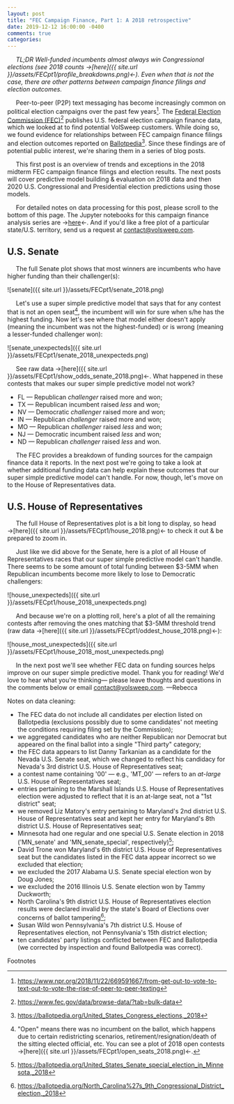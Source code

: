```yaml
---
layout: post
title: "FEC Campaign Finance, Part 1: A 2018 retrospective"
date: 2019-12-12 16:00:00 -0400
comments: true
categories:
---
```

&nbsp;&nbsp;&nbsp;&nbsp;&nbsp;*TL;DR Well-funded incumbents almost always win Congressional elections (see 2018 counts &#8594;[here]({{ site.url }}/assets/FECpt1/profile_breakdowns.png)&#8592;). Even when that is not the case, there are other patterns between campaign finance filings and election outcomes.*


&nbsp;&nbsp;&nbsp;&nbsp;&nbsp;Peer-to-peer (P2P) text messaging has become increasingly common on political election campaigns over the past few years[^1]. The [Federal Election Commission (FEC)](https://www.fec.gov/)[^2] publishes U.S. federal election campaign finance data, which we looked at to find potential VolSweep customers. While doing so, we found evidence for relationships between FEC campaign finance filings and election outcomes reported on [Ballotpedia](https://ballotpedia.org/United_States_Congress_elections,_2018)[^3]. Since these findings are of potential public interest, we're sharing them in a series of blog posts.

&nbsp;&nbsp;&nbsp;&nbsp;&nbsp;This first post is an overview of trends and exceptions in the 2018 midterm FEC campaign finance filings and election results. The next posts will cover predictive model building & evaluation on 2018 data and then 2020 U.S. Congressional and Presidential election predictions using those models.

&nbsp;&nbsp;&nbsp;&nbsp;&nbsp;For detailed notes on data processing for this post, please scroll to the bottom of this page. The Jupyter notebooks for this campaign finance analysis series are &#8594;[here](https://github.com/volsweep/volsweep.github.io/tree/master/projects/FEC/2018)&#8592;.  And if you'd like a free plot of a particular state/U.S. territory, send us a request at contact@volsweep.com.

## U.S. Senate
&nbsp;&nbsp;&nbsp;&nbsp;&nbsp;The full Senate plot shows that most winners are incumbents who have higher funding than their challenger(s):

![senate]({{ site.url }}/assets/FECpt1/senate_2018.png)

&nbsp;&nbsp;&nbsp;&nbsp;&nbsp;Let's use a super simple predictive model that says that for any contest that is not an open seat[^4], the incumbent will win for sure when s/he has the highest funding. Now let's see where that model either doesn't apply (meaning the incumbent was not the highest-funded) or is wrong (meaning a lesser-funded challenger won):

![senate_unexpecteds]({{ site.url }}/assets/FECpt1/senate_2018_unexpecteds.png)

&nbsp;&nbsp;&nbsp;&nbsp;&nbsp;See raw data &#8594;[here]({{ site.url }}/assets/FECpt1/show_odds_senate_2018.png)&#8592;. What happened in these contests that makes our super simple predictive model not work?

* FL &#8212; Republican *challenger* raised more and won;
* TX &#8212; Republican incumbent raised *less* and won;
* NV &#8212; Democratic *challenger* raised more and won;
* IN &#8212; Republican *challenger* raised more and won;
* MO &#8212; Republican *challenger* raised *less* and won;
* NJ &#8212; Democratic incumbent raised *less* and won;
* ND &#8212; Republican *challenger* raised *less* and won.

&nbsp;&nbsp;&nbsp;&nbsp;&nbsp;The FEC provides a breakdown of funding sources for the campaign finance data it reports. In the next post we're going to take a look at whether additional funding data can help explain these outcomes that our super simple predictive model can't handle. For now, though, let's move on to the House of Representatives data.


## U.S. House of Representatives
&nbsp;&nbsp;&nbsp;&nbsp;&nbsp;The full House of Representatives plot is a bit long to display, so head &#8594;[here]({{ site.url }}/assets/FECpt1/house_2018.png)&#8592; to check it out & be prepared to zoom in.

&nbsp;&nbsp;&nbsp;&nbsp;&nbsp;Just like we did above for the Senate, here is a plot of all House of Representatives races that our super simple predictive model can't handle. There seems to be some amount of total funding between $3-5MM when Republican incumbents become more likely to lose to Democratic challengers:

![house_unexpecteds]({{ site.url }}/assets/FECpt1/house_2018_unexpecteds.png)


&nbsp;&nbsp;&nbsp;&nbsp;&nbsp;And because we're on a plotting roll, here's a plot of all the remaining contests after removing the ones matching that $3-5MM threshold trend (raw data &#8594;[here]({{ site.url }}/assets/FECpt1/oddest_house_2018.png)&#8592;):

![house_most_unexpecteds]({{ site.url }}/assets/FECpt1/house_2018_most_unexpecteds.png)


&nbsp;&nbsp;&nbsp;&nbsp;&nbsp;In the next post we'll see whether FEC data on funding sources helps improve on our super simple predictive model. Thank you for reading!  We'd love to hear what you're thinking&#8212; please leave thoughts and questions in the comments below or email contact@volsweep.com. &#8212;Rebecca


Notes on data cleaning:

* The FEC data do not include all candidates per election listed on Ballotpedia (exclusions possibly due to some candidates' not meeting the conditions requiring filing set by the Commission);
* we aggregated candidates who are neither Republican nor Democrat but appeared on the final ballot into a single "Third party" category;
* the FEC data appears to list Danny Tarkanian as a candidate for the Nevada U.S. Senate seat, which we changed to reflect his candidacy for Nevada's 3rd district U.S. House of Representatives seat;
* a contest name containing '00' &#8212; e.g., 'MT_00' &#8212; refers to an *at-large* U.S. House of Representatives seat;
* entries pertaining to the Marshall Islands U.S. House of Representatives election were adjusted to reflect that it is an at-large seat, not a "1st district" seat;
* we removed Liz Matory's entry pertaining to Maryland's 2nd district U.S. House of Representatives seat and kept her entry for Maryland's 8th district U.S. House of Representatives seat;
* Minnesota had one regular and one special U.S. Senate election in 2018 ('MN_senate' and 'MN_senate_special', respectively)[^5];
* David Trone won Maryland's 6th district U.S. House of Representatives seat but the candidates listed in the FEC data appear incorrect so we excluded that election;
* we excluded the 2017 Alabama U.S. Senate special election won by Doug Jones;
* we excluded the 2016 Illinois U.S. Senate election won by Tammy Duckworth;
* North Carolina's 9th district U.S. House of Representatives election results were declared invalid by the state's Board of Elections over concerns of ballot tampering[^6];
* Susan Wild won Pennsylvania's 7th district U.S. House of Representatives election, not Pennsylvania's 15th district election;
* ten candidates' party listings conflicted between FEC and Ballotpedia (we corrected by inspection and found Ballotpedia was correct).


Footnotes

[^1]: https://www.npr.org/2018/11/22/669591667/from-get-out-to-vote-to-text-out-to-vote-the-rise-of-peer-to-peer-texting
[^2]: https://www.fec.gov/data/browse-data/?tab=bulk-data
[^3]: https://ballotpedia.org/United_States_Congress_elections,_2018
[^4]: "Open" means there was no incumbent on the ballot, which happens due to certain redistricting scenarios, retirement/resignation/death of the sitting elected official, etc.  You can see a plot of 2018 open contests &#8594;[here]({{ site.url }}/assets/FECpt1/open_seats_2018.png)&#8592;.
[^5]: https://ballotpedia.org/United_States_Senate_special_election_in_Minnesota,_2018
[^6]: https://ballotpedia.org/North_Carolina%27s_9th_Congressional_District_election,_2018
